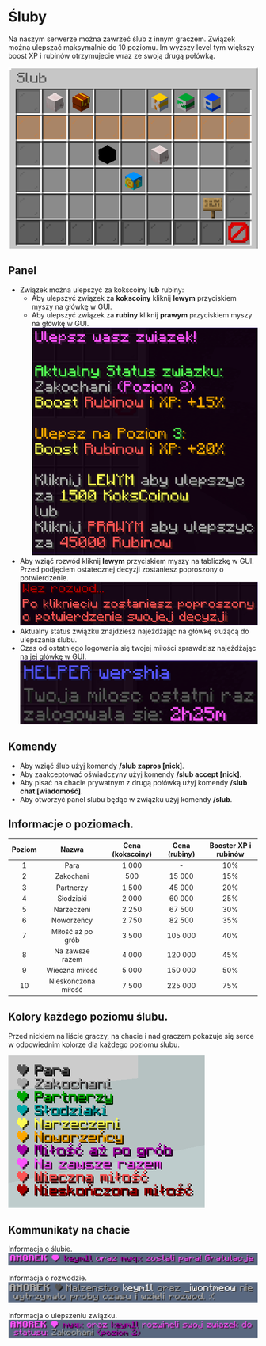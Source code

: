 # Śluby
Na naszym serwerze można zawrzeć ślub z innym graczem. Związek można ulepszać maksymalnie do 10 poziomu. Im wyższy level tym większy boost XP i rubinów otrzymujecie wraz ze swoją drugą połówką.

![GUI ślubu](../assets/marriages/gui.png)

## Panel
- Związek można ulepszyć za kokscoiny **lub** rubiny:
  - Aby ulepszyć związek za **kokscoiny** kliknij **lewym** przyciskiem myszy na główkę w GUI.
  - Aby ulepszyć związek za **rubiny** kliknij **prawym** przyciskiem myszy na główkę w GUI.
![Ulepszenie związku](../assets/marriages/upgrade.png)
- Aby wziąć rozwód kliknij **lewym** przyciskiem myszy na tabliczkę w GUI. Przed podjęciem ostatecznej decyzji zostaniesz poproszony o potwierdzenie.
![Rozwód](../assets/marriages/divorce.png)
- Aktualny status związku znajdziesz najeżdżając na główkę służącą do ulepszania ślubu.
- Czas od ostatniego logowania się twojej miłości sprawdzisz najeżdżając na jej główkę w GUI.
![Czas ostatniego logowania](../assets/marriages/last_seen.png)

## Komendy
- Aby wziąć ślub użyj komendy **/slub zapros [nick]**.
- Aby zaakceptować oświadczyny użyj komendy **/slub accept [nick]**.
- Aby pisać na chacie prywatnym z drugą połówką użyj komendy **/slub chat [wiadomość]**.
- Aby otworzyć panel ślubu będąc w związku użyj komendy **/slub**.

## Informacje o poziomach. 
|**Poziom**|      **Nazwa**      |**Cena (kokscoiny)**|**Cena (rubiny)**|**Booster XP i rubinów**|
|:--------:|:-------------------:|:------------------:|:---------------:|:----------------------:|
|     1    |         Para        |        1 000       |        -        |           10%          |
|     2    |      Zakochani      |        500         |      15 000     |           15%          |
|     3    |      Partnerzy      |        1 500       |      45 000     |           20%          |
|     4    |      Słodziaki      |        2 000       |      60 000     |           25%          |
|     5    |      Narzeczeni     |        2 250       |      67 500     |           30%          |
|     6    |      Noworzeńcy     |        2 750       |      82 500     |           35%          |
|     7    |   Miłość aż po grób |        3 500       |     105 000     |           40%          |
|     8    |   Na zawsze razem   |        4 000       |     120 000     |           45%          |
|     9    |    Wieczna miłość   |        5 000       |     150 000     |           50%          |
|    10    | Nieskończona miłość |        7 500       |     225 000     |           75%          |

## Kolory każdego poziomu ślubu. 
Przed nickiem na liście graczy, na chacie i nad graczem pokazuje się serce w odpowiednim kolorze dla każdego poziomu ślubu.

![Kolory poziomów](../assets/marriages/levels.png)

## Kommunikaty na chacie
Informacja o ślubie.
![Komunikat chatu](../assets/marriages/chat_message1.png)

Informacja o rozwodzie.
![Komunikat chatu](../assets/marriages/chat_message2.png)

Informacja o ulepszeniu związku.
![Komunikat chatu](../assets/marriages/chat_message3.png)